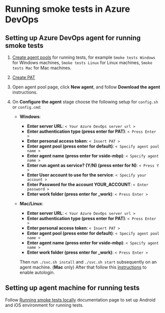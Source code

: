 # Running smoke tests in Azure DevOps

## Setting up Azure DevOps agent for running smoke tests

1. [Create agent pools](https://docs.microsoft.com/en-us/azure/devops/pipelines/agents/pools-queues?view=azure-devops#creating-agent-pools) for running tests, for example `Smoke tests Windows` for Windows machines, `Smoke tests Linux` for Linux machines, `Smoke tests Mac` for Mac machines.
1. [Create PAT](https://docs.microsoft.com/en-us/azure/devops/pipelines/agents/v2-windows?view=azure-devops&viewFallbackFrom=azdevops#authenticate-with-a-personal-access-token-pat)

1. Open agent pool page, click **New agent**, and follow **Download the agent** instructions.
1. On **Configure the agent** stage choose the following setup for `config.sh` or `config.cmd`:
   * **Windows**:

     * **Enter server URL**: `< Your Azure DevOps server url >`
     * **Enter authentication type (press enter for PAT)**: `< Press Enter >`
     * **Enter personal access token**: `< Insert PAT >`
     * **Enter agent pool (press enter for default)**: `< Specify agent pool name >`
     * **Enter agent name (press enter for vside-mbp)**: `< Specify agent name >`
     * **Enter run agent as service? (Y/N) (press enter for N)**: `< Press Y >`
     * **Enter User account to use for the service**: `< Specify your account >`
     * **Enter Password for the account YOUR_ACCOUNT**: `< Enter password >`
     * **Enter work folder (press enter for _work)**: `< Press Enter >`

   * **Mac/Linux**:

     * **Enter server URL**: `< Your Azure DevOps server url >`
     * **Enter authentication type (press enter for PAT)**: `< Press Enter >`
     * **Enter personal access token**: `< Insert PAT >`
     * **Enter agent pool (press enter for default)**: `< Specify agent pool name >`
     * **Enter agent name (press enter for vside-mbp)**: `< Specify agent name >`
     * **Enter work folder (press enter for _work)**: `< Press Enter >`

     Then run `./svc.sh install` and `./svc.sh start` subsequently on an agent machine.
     (**Mac** only) After that follow this [instructions](https://support.apple.com/en-us/HT201476) to enable autologin.

## Setting up agent machine for running tests
Follow [Running smoke tests locally](./run-locally.md) documentation page to set up Android and iOS environment for running tests.
